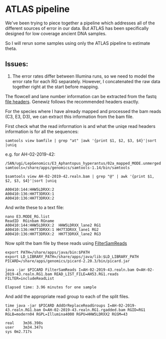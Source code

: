# ATLAS pipeline

We've been trying to piece together a pipeline which addresses all of the different sources of error in our data. But ATLAS has been specifically designed for low coverage ancient DNA samples. 

So I will rerun some samples using only the ATLAS pipeline to estimate theta. 

## Issues: 

1) The error rates differ between Illumina runs, so we need to model the error rate for each RG separately. However, I concatenated the raw data together right at the start before mapping. 

The flowcell and lane number information can be extracted from the fastq [file headers](https://help.basespace.illumina.com/articles/descriptive/fastq-files/). Genewiz follows the recommended headers exactly. 

For the species where I have already mapped and processed the bam reads (C3, E3, D3), we can extract this information from the bam file. 

First check what the read information is and what the uniqe read headers information is for all the sequences: 
```
samtools view bamfile | grep "at" |awk '{print $1, $2, $3, $4}'|sort |uniq
```

e.g. for AH-02-2019-42:
```
/SAN/ugi/LepGenomics/E3_Aphantopus_hyperantus/02a_mapped_MODE.unmerged
samtools=/share/apps/genomics/samtools-1.14/bin/samtools

$samtools view AH-02-2019-42.realn.bam | grep "@" | awk '{print $1, $2, $3, $4}'|sort |uniq

A00410:144:HHW5LDRXX:2
A00410:136:HH7T3DRXX:1
A00410:136:HH7T3DRXX:2
```

And write these to a text file: 
```
nano E3.MODE_RG.list
ReadID	RGinbam	RGname	
A00410:144:HHW5LDRXX:2	HHW5LDRXX_lane2	RG1
A00410:136:HH7T3DRXX:1 HH7T3DRXX_lane1 RG2
A00410:136:HH7T3DRXX:2	HH7T3DRXX_lane2 RG3

```


Now split the bam file by these reads using [FilterSamReads](https://broadinstitute.github.io/picard/command-line-overview.html#FilterSamReads)
```
export PATH=/share/apps/java/bin:$PATH
export LD_LIBRARY_PATH=/share/apps/java/lib:$LD_LIBRARY_PATH
PICARD=/share/apps/genomics/picard-2.20.3/bin/picard.jar

java -jar $PICARD FilterSamReads I=AH-02-2019-43.realn.bam O=AH-02-2019-43.realn.RG1.bam READ_LIST_FILE=AH53.RG1.reads FILTER=includeReadList

Elapsed time: 3.96 minutes for one sample
```

And add the appropriate read group to each of the split files. 
```
time java -jar $PICARD AddOrReplaceReadGroups I=AH-02-2019-43.realn.RG1.bam O=AH-02-2019-43.realn.RG1.rgadded.bam RGID=RG1 RGLB=modern04 RGPL=Illumina4000 RGPU=HHW5LDRXX2 RGSM=43

real	3m36.398s
user	3m34.347s
sys	0m2.717s
```


